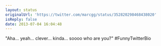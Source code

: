 ```yaml
---
layout: status
originalUrl: 'https://twitter.com/marcgg/status/352820298468438020'
isReply: false
date: 2013-07-04 16:04:48
---
```


"Aha… yeah… clever…  kinda… soooo who are you?" #FunnyTwitterBio

